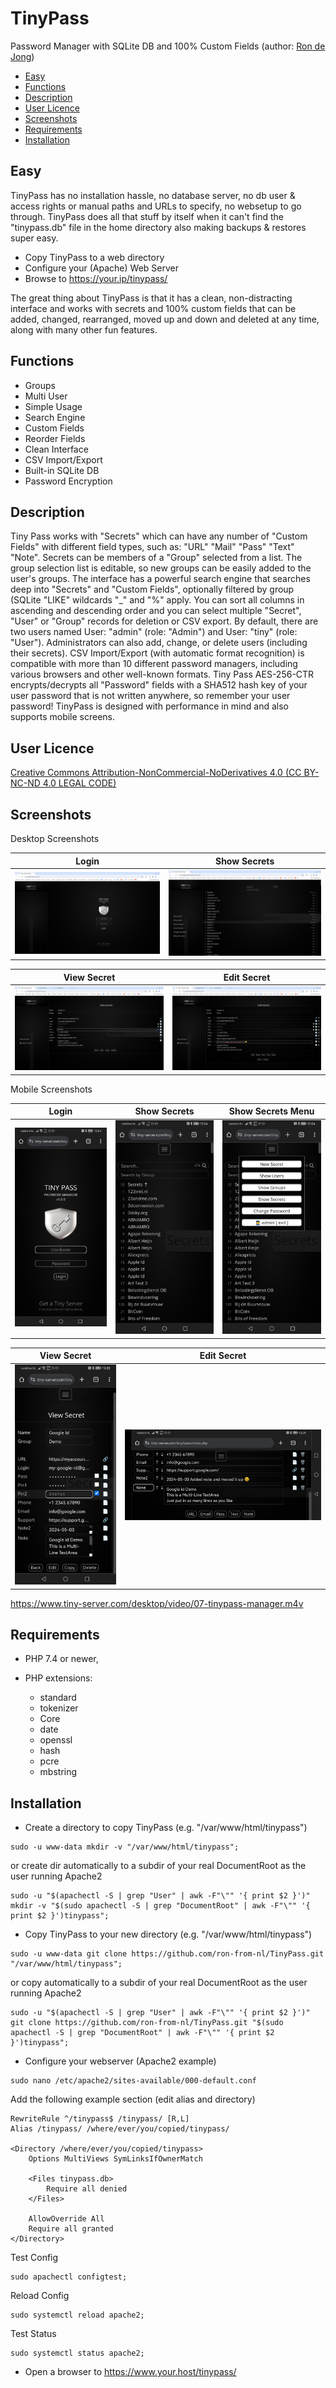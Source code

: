 # TinyPass

Password Manager with SQLite DB and 100% Custom Fields (author: [Ron de Jong](https://www.tiny-server.com/#contact))

<!-- MDTOC maxdepth:2 firsth1:0 numbering:0 flatten:0 bullets:1 updateOnSave:1 -->

- [Easy](#easy)
- [Functions](#functions)
- [Description](#description)
- [User Licence](#user-licence)
- [Screenshots](#screenshots)
- [Requirements](#requirements)
- [Installation](#installation)

<!-- MDTOC -->

## Easy

TinyPass has no installation hassle, no database server, no db user & access rights or manual paths and URLs to specify, no websetup to go through.
TinyPass does all that stuff by itself when it can't find the "tinypass.db" file in the home directory also making backups & restores super easy.

- Copy TinyPass to a web directory
- Configure your (Apache) Web Server
- Browse to https://your.ip/tinypass/

The great thing about TinyPass is that it has a clean, non-distracting interface and works with secrets and 100% custom fields that can be added, changed, rearranged, moved up and down and deleted at any time, along with many other fun features.

## Functions

- Groups
- Multi User
- Simple Usage
- Search Engine
- Custom Fields
- Reorder Fields
- Clean Interface
- CSV Import/Export
- Built-in SQLite DB
- Password Encryption

## Description

Tiny Pass works with "Secrets" which can have any number of "Custom Fields" with different field types, such as: "URL" "Mail" "Pass" "Text" "Note".
Secrets can be members of a "Group" selected from a list. The group selection list is editable, so new groups can be easily added to the user's groups.
The interface has a powerful search engine that searches deep into "Secrets" and "Custom Fields", optionally filtered by group (SQLite "LIKE" wildcards "_" and "%" apply.
You can sort all columns in ascending and descending order and you can select multiple "Secret", "User" or "Group" records for deletion or CSV export.
By default, there are two users named User: "admin" (role: "Admin") and User: "tiny" (role: "User"). Administrators can also add, change, or delete users (including their secrets).
CSV Import/Export (with automatic format recognition) is compatible with more than 10 different password managers, including various browsers and other well-known formats.
Tiny Pass AES-256-CTR encrypts/decrypts all "Password" fields with a SHA512 hash key of your user password that is not written anywhere, so remember your user password!
TinyPass is designed with performance in mind and also supports mobile screens.

## User Licence

[Creative Commons Attribution-NonCommercial-NoDerivatives 4.0 (CC BY-NC-ND 4.0 LEGAL CODE)](https://creativecommons.org/licenses/by-nc-nd/4.0/legalcode.en)

## Screenshots

Desktop Screenshots

Login                                                           |  Show Secrets
:--------------------------------------------------------------:|:-------------------------------------------------------------:
![Login](/img/01-tinypass.png?raw=true "Login")                 |  ![Show Secrets](/img/02-tinypass.png?raw=true "Show Secrets")

View Secret                                                     |  Edit Secret
:--------------------------------------------------------------:|:-------------------------------------------------------------:
![View Secret](/img/03-tinypass.png?raw=true "View Secret")     |  ![Edit Secret](/img/04-tinypass.png?raw=true "Edit Secret")


Mobile Screenshots

Login                                                           |  Show Secrets                                                 |Show Secrets Menu                                              
:--------------------------------------------------------------:|:-------------------------------------------------------------:|:-------------------------------------------------------------:
![Login](/img/05-tinypass.jpg?raw=true "Login")                 |  ![Show Secrets](/img/06-tinypass.jpg?raw=true "Show Secrets")|![View Secret](/img/07-tinypass.jpg?raw=true "View Secret")    

|  View Secret                                                  |  Edit Secret                                                  |
|:-------------------------------------------------------------:|:-------------------------------------------------------------:|
|  ![Edit Secret](/img/08-tinypass.jpg?raw=true "Edit Secret")  |  ![Edit Secret](/img/09-tinypass.jpg?raw=true "Edit Secret")  |


https://www.tiny-server.com/desktop/video/07-tinypass-manager.m4v

## Requirements

* PHP 7.4 or newer,
* PHP extensions:
  
  * standard
  * tokenizer
  * Core
  * date
  * openssl
  * hash
  * pcre
  * mbstring


## Installation

- Create a directory to copy TinyPass (e.g. "/var/www/html/tinypass")

```
sudo -u www-data mkdir -v "/var/www/html/tinypass";
```

or create dir automatically to a subdir of your real DocumentRoot as the user running Apache2

```
sudo -u "$(apachectl -S | grep "User" | awk -F"\"" '{ print $2 }')" mkdir -v "$(sudo apachectl -S | grep "DocumentRoot" | awk -F"\"" '{ print $2 }')tinypass";
```

- Copy TinyPass to your new directory (e.g. "/var/www/html/tinypass")

```
sudo -u www-data git clone https://github.com/ron-from-nl/TinyPass.git "/var/www/html/tinypass";
```

or copy automatically to a subdir of your real DocumentRoot as the user running Apache2

```
sudo -u "$(apachectl -S | grep "User" | awk -F"\"" '{ print $2 }')" git clone https://github.com/ron-from-nl/TinyPass.git "$(sudo apachectl -S | grep "DocumentRoot" | awk -F"\"" '{ print $2 }')tinypass";
```

- Configure your webserver (Apache2 example)

```
sudo nano /etc/apache2/sites-available/000-default.conf
```

Add the following example section (edit alias and directory)

```
RewriteRule ^/tinypass$ /tinypass/ [R,L]
Alias /tinypass/ /where/ever/you/copied/tinypass/

<Directory /where/ever/you/copied/tinypass>
	Options MultiViews SymLinksIfOwnerMatch

	<Files tinypass.db>
		Require all denied
	</Files>
	
	AllowOverride All
	Require all granted
</Directory>
```

Test Config

```
sudo apachectl configtest;
```

Reload Config

```
sudo systemctl reload apache2;
```

Test Status

```
sudo systemctl status apache2;
```

- Open a browser to https://www.your.host/tinypass/

